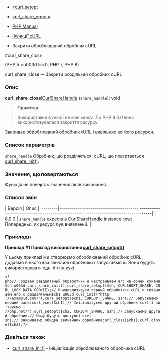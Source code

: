 - [«curl_setopt](function.curl-setopt.md)
- [curl_share_errno »](function.curl-share-errno.md)

- [PHP Manual](index.md)
- [Функції cURL](ref.curl.md)
- Закрити оброблюваний обробник cURL

#curl_share_close

(PHP 5 \>u003d 5.5.0, PHP 7, PHP 8)

curl_share_close — Закрити роздільний обробник cURL

### Опис

**curl_share_close**([CurlShareHandle](class.curlsharehandle.md)
`$share_handle`): void

> **Примітка**:
>
> Використання функції не має сенсу. До PHP 8.0.0 вона
> використовувалася закриття ресурсу.

Закриває оброблюваний обробник cURL і вивільняє всі його ресурси.

### Список параметрів

`share_handle`
Обробник, що розділяється, cURL, що повертається
[curl_share_init()](function.curl-share-init.md).

### Значення, що повертаються

Функція не повертає значення після виконання.

### Список змін

| Версія | Опис |
|--------|---------------------------------------- -------------------------------------------------- ---------------------------------|
| 8.0.0 | `share_handle` expects a [CurlShareHandle](class.curlsharehandle.md) instance now; Попередньо, як ресурс був виявлений. |

### Приклади

**Приклад #1 Приклад використання
[curl_share_setopt()](function.curl-share-setopt.md)**

У цьому прикладі ми створюємо оброблюваний обробник cURL, додаємо в нього
два звичайні обробники і запускаємо їх. Вони будуть використовувати одні й ті
ж кукі.

` <?php// Создаём разделяемый обработчик и настраиваем его на обмен куками$sh u003d curl_share_init();curl_share_setopt($sh, CURLSHOPT_SHARE, CURL_LOCK_DATA_COOKIE);// Инициализируем первый обработчик cURL и связываем его с разделяемым$ch1 u003d curl_init("http ://example.com/");curl_setopt($ch1, CURLOPT_SHARE, $sh);// Запускаємо перший запитcurl_exec($ch1);// Ініціалізуємо другий обробник curl і зв'язуємо | //php.net/");curl_setopt($ch2, CURLOPT_SHARE, $sh);// Запускаємо другий обробник.// Йому будуть доступні все| sh);// Закриваємо обидва звичайних обробникаcurl_close($ch1);curl_close($ch2);?> `

### Дивіться також

- [curl_share_init()](function.curl-share-init.md) - Ініціалізація
оброблюваного обробника cURL
